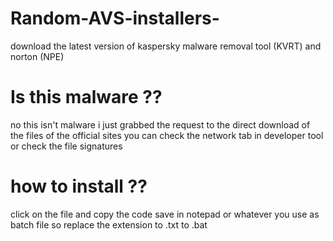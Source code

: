 # Random-AVS-installers-
download the latest version of kaspersky malware removal tool (KVRT) and norton (NPE)
# Is this malware ??
no this isn't malware i just grabbed the request to the direct download of the files of the official sites you can check the network tab in developer tool or check the file signatures
# how to install ??
click on the file and copy the code save in notepad or whatever you use as batch file so replace the extension to .txt to .bat
